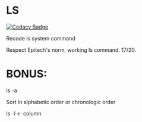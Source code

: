 # LS

[![Codacy Badge](https://api.codacy.com/project/badge/Grade/6f9de74d23fc4cf6ae7d2aa8c2f74f4f)](https://app.codacy.com/app/jordanbonaldi/LS-Unix?utm_source=github.com&utm_medium=referral&utm_content=jordanbonaldi/LS-Unix&utm_campaign=Badge_Grade_Dashboard)

Recode ls system command

Respect Epitech's norm, working ls command. 17/20.

# BONUS:
ls -a

Sort in alphabetic order or chronologic order

ls -l <- column
